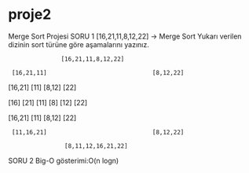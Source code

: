 # proje2
Merge Sort Projesi
SORU 1
[16,21,11,8,12,22] -> Merge Sort
Yukarı verilen dizinin sort türüne göre aşamalarını yazınız.

                   [16,21,11,8,12,22] 
                   
     [16,21,11]                              [8,12,22] 
     
  [16,21]      [11]                        [8,12]      [22] 

[16]   [21]     [11]                     [8]   [12]     [22]

 [16,21]      [11]                         [8,12]      [22] 
 
     [11,16,21]                              [8,12,22]
     
                    [8,11,12,16,21,22] 
                    
SORU 2
Big-O gösterimi:O(n logn)
